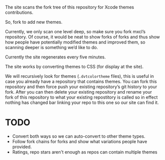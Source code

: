 The site scans the fork tree of this repository for Xcode themes contributions.

So, fork to add new themes.

Currently, we only scan one level deep, so make sure you fork mxcl’s repository. Of course, it would be neat to show forks of forks and thus show how people have potentially modified themes and improved them, so scanning deeper is something we’d like to do.

Currently the site regenerates every five minutes.

The site works by converting themes to CSS (for display at the site).

We will recursively look for themes (`.dvtcolortheme` files), this is useful in case you already have a repository that contains themes. You can fork this repository and then force push your existing repository’s git history to your fork. After you can then delete your existing repository and rename your fork of this repository to what your existing repostitory is called so in effect nothing has changed bar linking your repo to this one so our site can find it.

TODO
====
* Convert both ways so we can auto-convert to other theme types.
* Follow fork chains for forks and show what variations people have provided.
* Ratings, repo stars aren't enough as repos can contain multiple themes
